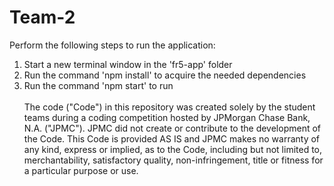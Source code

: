 # Team-2

Perform the following steps to run the application:

1. Start a new terminal window in the 'fr5-app' folder
2. Run the command 'npm install' to acquire the needed dependencies
3. Run the command 'npm start' to run  <br /> <br /> The code ("Code") in this repository was created solely by the student teams during a coding competition hosted by JPMorgan Chase Bank, N.A. ("JPMC"). JPMC did not create or contribute to the development of the Code. This Code is provided AS IS and JPMC makes no warranty of any kind, express or implied, as to the Code, including but not limited to, merchantability, satisfactory quality, non-infringement, title or fitness for a particular purpose or use.